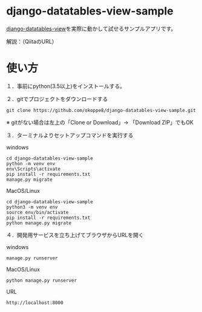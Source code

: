 # django-datatables-view-sample

[django-datatables-view](https://pypi.org/project/django-datatables-view/)を実際に動かして試せるサンプルアプリです。

解説：（QiitaのURL）

# 使い方

１．事前にpython(3.5以上)をインストールする。

２．gitでプロジェクトをダウンロードする

```
git clone https://github.com/okoppe8/django-datatables-view-sample.git
```

※ gitがない場合は左上の「Clone or Download」→ 「Download ZIP」でもOK

３．ターミナルよりセットアップコマンドを実行する

windows

```
cd django-datatables-view-sample
python -m venv env
env\Scripts\activate
pip install -r requirements.txt
manage.py migrate
```

MacOS/Linux

```
cd django-datatables-view-sample
python3 -m venv env
source env/bin/activate
pip install -r requirements.txt
python manage.py migrate
```

４．開発用サービスを立ち上げてブラウザからURLを開く

windows

```
manage.py runserver
```

MacOS/Linux

```
python manage.py runserver
```

URL

```
http://localhost:8000
```
